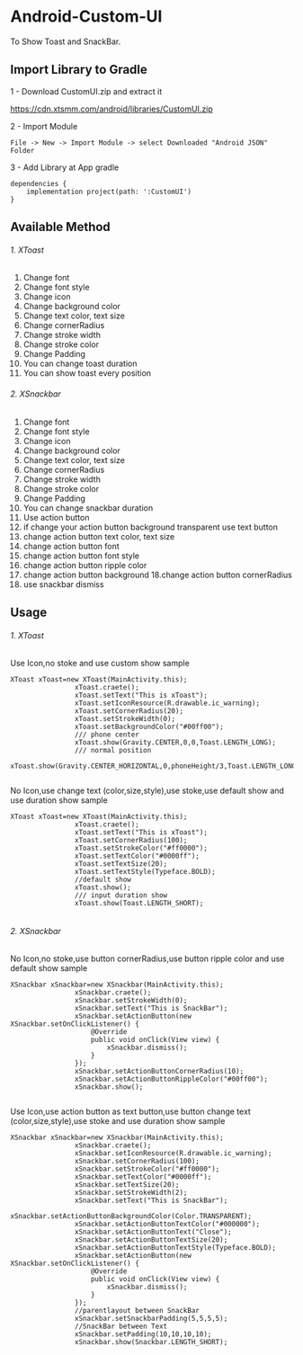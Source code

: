 # Android-Custom-UI
To Show Toast and SnackBar.

## Import Library to Gradle

1 - Download CustomUI.zip and extract it

https://cdn.xtsmm.com/android/libraries/CustomUI.zip

2 - Import Module

```
File -> New -> Import Module -> select Downloaded "Android JSON" Folder
```

3 - Add Library at App gradle

```
dependencies {
    implementation project(path: ':CustomUI')
}
```
## Available Method

###### 1. XToast

  1. Change font
  2. Change font style
  3. Change icon
  4. Change background color
  5. Change text color, text size
  6. Change cornerRadius
  7. Change stroke width
  8. Change stroke color
  9. Change Padding
  10. You can change toast duration
  11. You can show toast every position
  
###### 2. XSnackbar

  1. Change font
  2. Change font style
  3. Change icon
  4. Change background color
  5. Change text color, text size
  6. Change cornerRadius
  7. Change stroke width
  8. Change stroke color
  9. Change Padding
  10. You can change snackbar duration
  11. Use action button
  12. if change your action button background transparent use text button
  13. change action button text color, text size
  14. change action button font
  15. change action button font style
  16. change action button ripple color
  17. change action button background
  18.change action button cornerRadius
  19. use snackbar dismiss
  
## Usage

###### 1. XToast

Use Icon,no stoke and use custom show sample

```
XToast xToast=new XToast(MainActivity.this);
                xToast.craete();
                xToast.setText("This is xToast");
                xToast.setIconResource(R.drawable.ic_warning);
                xToast.setCornerRadius(20);
                xToast.setStrokeWidth(0);
                xToast.setBackgroundColor("#00ff00");
                /// phone center 
                xToast.show(Gravity.CENTER,0,0,Toast.LENGTH_LONG);
                /// normal position
                xToast.show(Gravity.CENTER_HORIZONTAL,0,phoneHeight/3,Toast.LENGTH_LONG);
               
```


No Icon,use change text (color,size,style),use stoke,use default show and use duration show sample

```
XToast xToast=new XToast(MainActivity.this);
                xToast.craete();
                xToast.setText("This is xToast");
                xToast.setCornerRadius(100);
                xToast.setStrokeColor("#ff0000");
                xToast.setTextColor("#0000ff");
                xToast.setTextSize(20);
                xToast.setTextStyle(Typeface.BOLD);
                //default show
                xToast.show();
                /// input duration show
                xToast.show(Toast.LENGTH_SHORT);
                
```

###### 2. XSnackbar

No Icon,no stoke,use button cornerRadius,use button ripple color and use default show sample

```
XSnackbar xSnackbar=new XSnackbar(MainActivity.this);
                xSnackbar.craete();
                xSnackbar.setStrokeWidth(0);
                xSnackbar.setText("This is SnackBar");
                xSnackbar.setActionButton(new XSnackbar.setOnClickListener() {
                    @Override
                    public void onClick(View view) {
                        xSnackbar.dismiss();
                    }
                });
                xSnackbar.setActionButtonCornerRadius(10);
                xSnackbar.setActionButtonRippleColor("#00ff00");
                xSnackbar.show();
               
```


Use Icon,use action button as text button,use button change text (color,size,style),use stoke and use duration show sample

```
XSnackbar xSnackbar=new XSnackbar(MainActivity.this);
                xSnackbar.craete();
                xSnackbar.setIconResource(R.drawable.ic_warning);
                xSnackbar.setCornerRadius(100);
                xSnackbar.setStrokeColor("#ff0000");
                xSnackbar.setTextColor("#0000ff");
                xSnackbar.setTextSize(20);
                xSnackbar.setStrokeWidth(2);
                xSnackbar.setText("This is SnackBar");
                xSnackbar.setActionButtonBackgroundColor(Color.TRANSPARENT);
                xSnackbar.setActionButtonTextColor("#000000");
                xSnackbar.setActionButtonText("Close");
                xSnackbar.setActionButtonTextSize(20);
                xSnackbar.setActionButtonTextStyle(Typeface.BOLD);
                xSnackbar.setActionButton(new XSnackbar.setOnClickListener() {
                    @Override
                    public void onClick(View view) {
                        xSnackbar.dismiss();
                    }
                });
                //parentlayout between SnackBar
                xSnackbar.setSnackbarPadding(5,5,5,5);
                //SnackBar between Text
                xSnackbar.setPadding(10,10,10,10);
                xSnackbar.show(Snackbar.LENGTH_SHORT);
                
```
